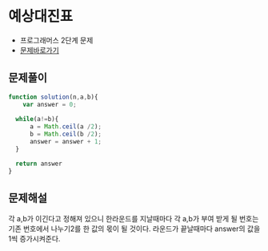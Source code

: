 # 예상대진표

- 프로그래머스 2단계 문제
- [문제바로가기](https://programmers.co.kr/learn/courses/30/lessons/12985)

## 문제풀이

```js
function solution(n,a,b){
    var answer = 0;
    
  while(a!=b){
      a = Math.ceil(a /2);
      b = Math.ceil(b /2);
      answer = answer + 1;
  }

  return answer
}
```

## 문제해설

각 a,b가 이긴다고 정해져 있으니 한라운드를 지날때마다 각 a,b가 부여 받게 될 번호는 기존 번호에서 나누기2를 한 값의 몫이 될 것이다.
라운드가 끝날때마다 answer의 값을 1씩 증가시켜준다.
